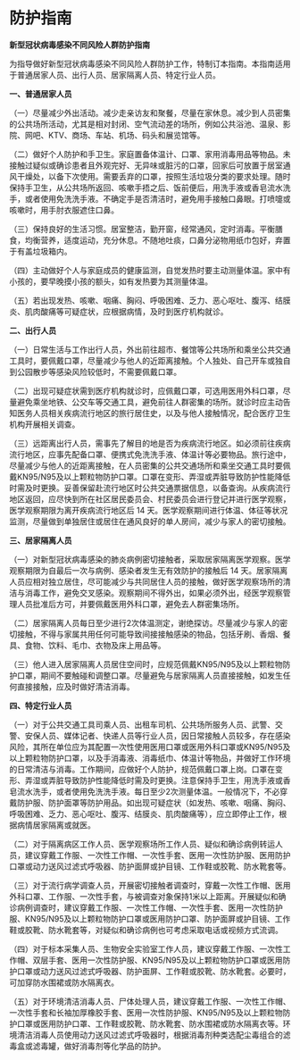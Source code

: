 # 防护指南

**新型冠状病毒感染不同风险人群防护指南**

为指导做好新型冠状病毒感染不同风险人群防护工作，特制订本指南。本指南适用于普通居家人员、出行人员、居家隔离人员、特定行业人员。

**一、普通居家人员**

（一）尽量减少外出活动。减少走亲访友和聚餐，尽量在家休息。减少到人员密集的公共场所活动，尤其是相对封闭、空气流动差的场所，例如公共浴池、温泉、影院、网吧、KTV、商场、车站、机场、码头和展览馆等。

（二）做好个人防护和手卫生。家庭置备体温计、口罩、家用消毒用品等物品。未接触过疑似或确诊患者且外观完好、无异味或脏污的口罩，回家后可放置于居室通风干燥处，以备下次使用。需要丢弃的口罩，按照生活垃圾分类的要求处理。随时保持手卫生，从公共场所返回、咳嗽手捂之后、饭前便后，用洗手液或香皂流水洗手，或者使用免洗洗手液。不确定手是否清洁时，避免用手接触口鼻眼。打喷嚏或咳嗽时，用手肘衣服遮住口鼻。

（三）保持良好的生活习惯。居室整洁，勤开窗，经常通风，定时消毒。平衡膳食，均衡营养，适度运动，充分休息。不随地吐痰，口鼻分泌物用纸巾包好，弃置于有盖垃圾箱内。

（四）主动做好个人与家庭成员的健康监测，自觉发热时要主动测量体温。家中有小孩的，要早晚摸小孩的额头，如有发热要为其测量体温。

（五）若出现发热、咳嗽、咽痛、胸闷、呼吸困难、乏力、恶心呕吐、腹泻、结膜炎、肌肉酸痛等可疑症状，应根据病情，及时到医疗机构就诊。

**二、出行人员**

（一）日常生活与工作出行人员，外出前往超市、餐馆等公共场所和乘坐公共交通工具时，要佩戴口罩，尽量减少与他人的近距离接触。个人独处、自己开车或独自到公园散步等感染风险较低时，不需要佩戴口罩。

（二）出现可疑症状需到医疗机构就诊时，应佩戴口罩，可选用医用外科口罩，尽量避免乘坐地铁、公交车等交通工具，避免前往人群密集的场所。就诊时应主动告知医务人员相关疾病流行地区的旅行居住史，以及与他人接触情况，配合医疗卫生机构开展相关调查。

（三）远距离出行人员，需事先了解目的地是否为疾病流行地区。如必须前往疾病流行地区，应事先配备口罩、便携式免洗洗手液、体温计等必要物品。旅行途中，尽量减少与他人的近距离接触，在人员密集的公共交通场所和乘坐交通工具时要佩戴KN95/N95及以上颗粒物防护口罩。口罩在变形、弄湿或弄脏导致防护性能降低时需及时更换。妥善保留赴流行地区时公共交通票据信息，以备查询。从疾病流行地区返回，应尽快到所在社区居民委员会、村民委员会进行登记并进行医学观察，医学观察期限为离开疾病流行地区后 14 天。医学观察期间进行体温、体征等状况监测，尽量做到单独居住或居住在通风良好的单人房间，减少与家人的密切接触。

**三、居家隔离人员**

（一）对新型冠状病毒感染的肺炎病例密切接触者，采取居家隔离医学观察。医学观察期限为自最后一次与病例、感染者发生无有效防护的接触后 14 天。居家隔离人员应相对独立居住，尽可能减少与共同居住人员的接触，做好医学观察场所的清洁与消毒工作，避免交叉感染。观察期间不得外出，如果必须外出，经医学观察管理人员批准后方可，并要佩戴医用外科口罩，避免去人群密集场所。

（二）居家隔离人员每日至少进行2次体温测定，谢绝探访。尽量减少与家人的密切接触，不得与家属共用任何可能导致间接接触感染的物品，包括牙刷、香烟、餐具、食物、饮料、毛巾、衣物及床上用品等。

（三）他人进入居家隔离人员居住空间时，应规范佩戴KN95/N95及以上颗粒物防护口罩，期间不要触碰和调整口罩。尽量避免与居家隔离人员直接接触，如发生任何直接接触，应及时做好清洁消毒。

**四、特定行业人员**

（一）对于公共交通工具司乘人员、出租车司机、公共场所服务人员、武警、交警、安保人员、媒体记者、快递人员等行业人员，因日常接触人员较多，存在感染风险，其所在单位应为其配置一次性使用医用口罩或医用外科口罩或KN95/N95及以上颗粒物防护口罩，以及手消毒液、消毒纸巾、体温计等物品，并做好工作环境的日常清洁与消毒。工作期间，应做好个人防护，规范佩戴口罩上岗。口罩在变形、弄湿或弄脏导致防护性能降低时需及时更换。注意保持手卫生，用洗手液或香皂流水洗手，或者使用免洗洗手液。每日至少2次测量体温。一般情况下，不必穿戴防护服、防护面罩等防护用品。如出现可疑症状（如发热、咳嗽、咽痛、胸闷、呼吸困难、乏力、恶心呕吐、腹泻、结膜炎、肌肉酸痛等），应立即停止工作，根据病情居家隔离或就医。

（二）对于隔离病区工作人员、医学观察场所工作人员、疑似和确诊病例转运人员，建议穿戴工作服、一次性工作帽、一次性手套、医用一次性防护服、医用防护口罩或动力送风过滤式呼吸器、防护面屏或护目镜、工作鞋或胶靴、防水靴套等。

（三）对于流行病学调查人员，开展密切接触者调查时，穿戴一次性工作帽、医用外科口罩、工作服、一次性手套，与被调查对象保持1米以上距离。开展疑似和确诊病例调查时，建议穿戴工作服、一次性工作帽、一次性手套、医用一次性防护服、KN95/N95及以上颗粒物防护口罩或医用防护口罩、防护面屏或护目镜、工作鞋或胶靴、防水靴套等，对疑似和确诊病例也可考虑采取电话或视频方式流调。

（四）对于标本采集人员、生物安全实验室工作人员，建议穿戴工作服、一次性工作帽、双层手套、医用一次性防护服、KN95/N95及以上颗粒物防护口罩或医用防护口罩或动力送风过滤式呼吸器、防护面屏、工作鞋或胶靴、防水靴套。必要时，可加穿防水围裙或防水隔离衣。

（五）对于环境清洁消毒人员、尸体处理人员，建议穿戴工作服、一次性工作帽、一次性手套和长袖加厚橡胶手套、医用一次性防护服、KN95/N95及以上颗粒物防护口罩或医用防护口罩、工作鞋或胶靴、防水靴套、防水围裙或防水隔离衣等。环境清洁消毒人员使用动力送风过滤式呼吸器时，根据消毒剂种类选配尘毒组合的滤毒盒或滤毒罐，做好消毒剂等化学品的防护。
